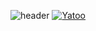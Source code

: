 ![header](https://capsule-render.vercel.app/api?type=Rect&color=gradient&height=100&section=footer&text=HWI04&fontSize=90)
[![Yatoo](https://github-readme-stats.vercel.app/api/pin/?username=HWI04&repo=Yatoo)](https://github.com/HWI04/Yatoo)
